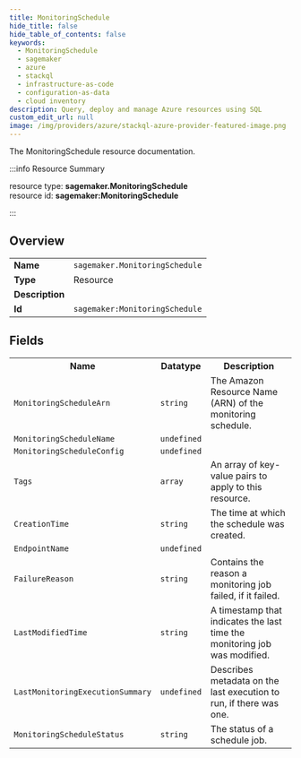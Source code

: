 ```yaml
---
title: MonitoringSchedule
hide_title: false
hide_table_of_contents: false
keywords:
  - MonitoringSchedule
  - sagemaker
  - azure
  - stackql
  - infrastructure-as-code
  - configuration-as-data
  - cloud inventory
description: Query, deploy and manage Azure resources using SQL
custom_edit_url: null
image: /img/providers/azure/stackql-azure-provider-featured-image.png
---
```

The MonitoringSchedule resource documentation.

:::info Resource Summary

<div class="row">
<div class="providerDocColumn">
<span>resource type:&nbsp;<b>sagemaker.MonitoringSchedule</b></span><br />
<span>resource id:&nbsp;<b>sagemaker:MonitoringSchedule</b></span><br />
</div>
</div>

:::

## Overview
<table><tbody>
<tr><td><b>Name</b></td><td><code>sagemaker.MonitoringSchedule</code></td></tr>
<tr><td><b>Type</b></td><td>Resource</td></tr>
<tr><td><b>Description</b></td><td></td></tr>
<tr><td><b>Id</b></td><td><code>sagemaker:MonitoringSchedule</code></td></tr>
</tbody></table>

## Fields
<table><tbody>
<tr><th>Name</th><th>Datatype</th><th>Description</th></tr>
<tr><td><code>MonitoringScheduleArn</code></td><td><code>string</code></td><td>The Amazon Resource Name (ARN) of the monitoring schedule.</td></tr><tr><td><code>MonitoringScheduleName</code></td><td><code>undefined</code></td><td></td></tr><tr><td><code>MonitoringScheduleConfig</code></td><td><code>undefined</code></td><td></td></tr><tr><td><code>Tags</code></td><td><code>array</code></td><td>An array of key-value pairs to apply to this resource.</td></tr><tr><td><code>CreationTime</code></td><td><code>string</code></td><td>The time at which the schedule was created.</td></tr><tr><td><code>EndpointName</code></td><td><code>undefined</code></td><td></td></tr><tr><td><code>FailureReason</code></td><td><code>string</code></td><td>Contains the reason a monitoring job failed, if it failed.</td></tr><tr><td><code>LastModifiedTime</code></td><td><code>string</code></td><td>A timestamp that indicates the last time the monitoring job was modified.</td></tr><tr><td><code>LastMonitoringExecutionSummary</code></td><td><code>undefined</code></td><td>Describes metadata on the last execution to run, if there was one.</td></tr><tr><td><code>MonitoringScheduleStatus</code></td><td><code>string</code></td><td>The status of a schedule job.</td></tr>
</tbody></table>